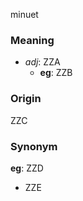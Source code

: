 minuet
### Meaning
+ _adj_: ZZA
    + __eg__: ZZB

### Origin

ZZC

### Synonym

__eg__: ZZD

+ ZZE


